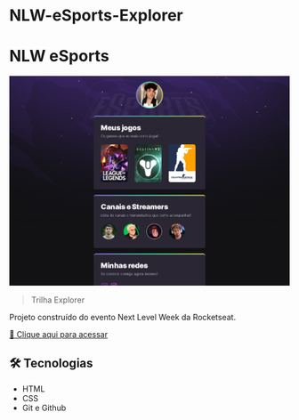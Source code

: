 # NLW-eSports-Explorer
# NLW eSports

![preview](./github/Preview.png)

> Trilha Explorer

Projeto construído do evento Next Level Week da Rocketseat.

[🔗 Clique aqui para acessar](https://lucadboer.github.io/nlw-esports-explorer/)


## 🛠 Tecnologias

- HTML
- CSS
- Git e Github

